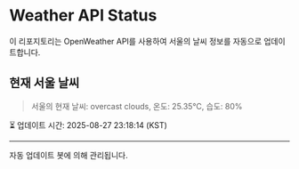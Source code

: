 
# Weather API Status

이 리포지토리는 OpenWeather API를 사용하여 서울의 날씨 정보를 자동으로 업데이트합니다.

## 현재 서울 날씨
> 서울의 현재 날씨: overcast clouds, 온도: 25.35°C, 습도: 80%

⏳ 업데이트 시간: 2025-08-27 23:18:14 (KST)

---
자동 업데이트 봇에 의해 관리됩니다.
